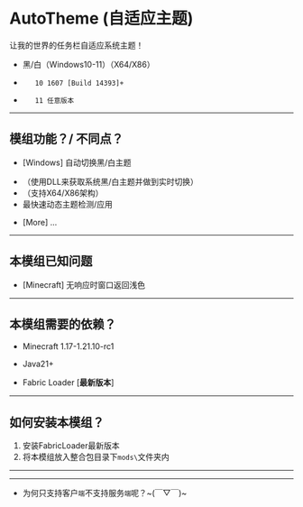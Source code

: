 # AutoTheme (自适应主题)

让我的世界的任务栏自适应系统主题！
- 黑/白（Windows10-11）（X64/X86）
+        10 1607 [Build 14393]+
-        11 任意版本
---

## 模组功能？/ 不同点？

- [Windows] 自动切换黑/白主题
+ （使用DLL来获取系统黑/白主题并做到实时切换）
+ （支持X64/X86架构）
+ 最快速动态主题检测/应用
- [More] ...

---

## 本模组已知问题

- [Minecraft] 无响应时窗口返回浅色

---

## 本模组需要的依赖？

- Minecraft 1.17-1.21.10-rc1
+ Java21+
- Fabric Loader [**最新版本**]

---

## 如何安装本模组？

1. 安装FabricLoader最新版本
2. 将本模组放入整合包目录下`mods\`文件夹内

---

---

- 为何只支持客户`端`不支持服务`端`呢？~(￣▽￣)~
